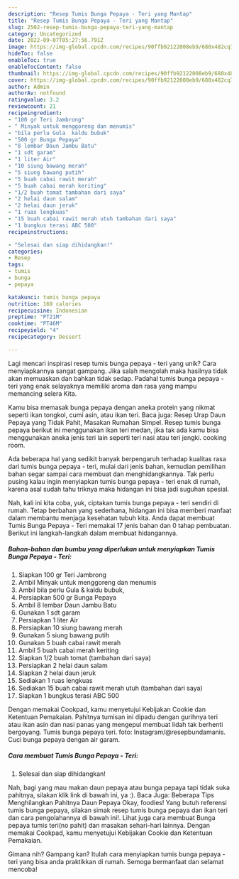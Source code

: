 ```yaml
---
description: "Resep Tumis Bunga Pepaya - Teri yang Mantap"
title: "Resep Tumis Bunga Pepaya - Teri yang Mantap"
slug: 2502-resep-tumis-bunga-pepaya-teri-yang-mantap
category: Uncategorized
date: 2022-09-07T05:27:56.791Z
image: https://img-global.cpcdn.com/recipes/90ffb92122008eb9/680x482cq70/tumis-bunga-pepaya-teri-foto-resep-utama.jpg
hideToc: false
enableToc: true
enableTocContent: false
thumbnail: https://img-global.cpcdn.com/recipes/90ffb92122008eb9/680x482cq70/tumis-bunga-pepaya-teri-foto-resep-utama.jpg
cover: https://img-global.cpcdn.com/recipes/90ffb92122008eb9/680x482cq70/tumis-bunga-pepaya-teri-foto-resep-utama.jpg
author: Admin
authorAv: notfound
ratingvalue: 3.2
reviewcount: 21
recipeingredient:
- "100 gr Teri Jambrong"
- " Minyak untuk menggoreng dan menumis"
- "bila perlu Gula  kaldu bubuk"
- "500 gr Bunga Pepaya"
- "8 lembar Daun Jambu Batu"
- "1 sdt garam"
- "1 liter Air"
- "10 siung bawang merah"
- "5 siung bawang putih"
- "5 buah cabai rawit merah"
- "5 buah cabai merah keriting"
- "1/2 buah tomat tambahan dari saya"
- "2 helai daun salam"
- "2 helai daun jeruk"
- "1 ruas lengkuas"
- "15 buah cabai rawit merah utuh tambahan dari saya"
- "1 bungkus terasi ABC 500"
recipeinstructions:

- "Selesai dan siap dihidangkan!"
categories:
- Resep
tags:
- tumis
- bunga
- pepaya

katakunci: tumis bunga pepaya 
nutrition: 169 calories
recipecuisine: Indonesian
preptime: "PT21M"
cooktime: "PT46M"
recipeyield: "4"
recipecategory: Dessert

---
```





Lagi mencari inspirasi resep tumis bunga pepaya - teri yang unik? Cara menyiapkannya sangat gampang. Jika salah mengolah maka hasilnya tidak akan memuaskan dan bahkan tidak sedap. Padahal tumis bunga pepaya - teri yang enak selayaknya memiliki aroma dan rasa yang mampu memancing selera Kita.





Kamu bisa memasak bunga pepaya dengan aneka protein yang nikmat seperti ikan tongkol, cumi asin, atau ikan teri. Baca juga: Resep Urap Daun Pepaya yang Tidak Pahit, Masakan Rumahan Simpel. Resep tumis bunga pepaya berikut ini menggunakan ikan teri medan, jika tak ada kamu bisa menggunakan aneka jenis teri lain seperti teri nasi atau teri jengki. cooking room.

Ada beberapa hal yang sedikit banyak berpengaruh terhadap kualitas rasa dari tumis bunga pepaya - teri, mulai dari jenis bahan, kemudian pemilihan bahan segar sampai cara membuat dan menghidangkannya. Tak perlu pusing kalau ingin menyiapkan tumis bunga pepaya - teri enak di rumah, karena asal sudah tahu triknya maka hidangan ini bisa jadi suguhan spesial.






Nah, kali ini kita coba, yuk, ciptakan tumis bunga pepaya - teri sendiri di rumah. Tetap berbahan yang sederhana, hidangan ini bisa memberi manfaat dalam membantu menjaga kesehatan tubuh kita. Anda dapat membuat Tumis Bunga Pepaya - Teri memakai 17 jenis bahan dan 0 tahap pembuatan. Berikut ini langkah-langkah dalam membuat hidangannya.

<!--inarticleads1-->

##### Bahan-bahan dan bumbu yang diperlukan untuk menyiapkan Tumis Bunga Pepaya - Teri:

1. Siapkan 100 gr Teri Jambrong
1. Ambil  Minyak untuk menggoreng dan menumis
1. Ambil bila perlu Gula &amp; kaldu bubuk,
1. Persiapkan 500 gr Bunga Pepaya
1. Ambil 8 lembar Daun Jambu Batu
1. Gunakan 1 sdt garam
1. Persiapkan 1 liter Air
1. Persiapkan 10 siung bawang merah
1. Gunakan 5 siung bawang putih
1. Gunakan 5 buah cabai rawit merah
1. Ambil 5 buah cabai merah keriting
1. Siapkan 1/2 buah tomat (tambahan dari saya)
1. Persiapkan 2 helai daun salam
1. Siapkan 2 helai daun jeruk
1. Sediakan 1 ruas lengkuas
1. Sediakan 15 buah cabai rawit merah utuh (tambahan dari saya)
1. Siapkan 1 bungkus terasi ABC 500


Dengan memakai Cookpad, kamu menyetujui Kebijakan Cookie dan Ketentuan Pemakaian. Pahitnya tumisan ini dipadu dengan gurihnya teri atau ikan asin dan nasi panas yang mengepul membuat lidah tak berhenti bergoyang. Tumis bunga pepaya teri. foto: Instagram/@resepbundamanis. Cuci bunga pepaya dengan air garam. 

<!--inarticleads2-->

##### Cara membuat Tumis Bunga Pepaya - Teri:


1. Selesai dan siap dihidangkan!

Nah, bagi yang mau makan daun pepaya atau bunga pepaya tapi tidak suka pahitnya, silakan klik link di bawah ini, ya :). Baca Juga: Beberapa Tips Menghilangkan Pahitnya Daun Pepaya Okay, foodies! Yang butuh referensi tumis bunga pepaya, silakan simak resep tumis bunga pepaya dan ikan teri dan cara pengolahannya di bawah ini!. Lihat juga cara membuat Bunga pepaya tumis teri(no pahit) dan masakan sehari-hari lainnya. Dengan memakai Cookpad, kamu menyetujui Kebijakan Cookie dan Ketentuan Pemakaian. 

Gimana nih? Gampang kan? Itulah cara menyiapkan tumis bunga pepaya - teri yang bisa anda praktikkan di rumah. Semoga bermanfaat dan selamat mencoba!
